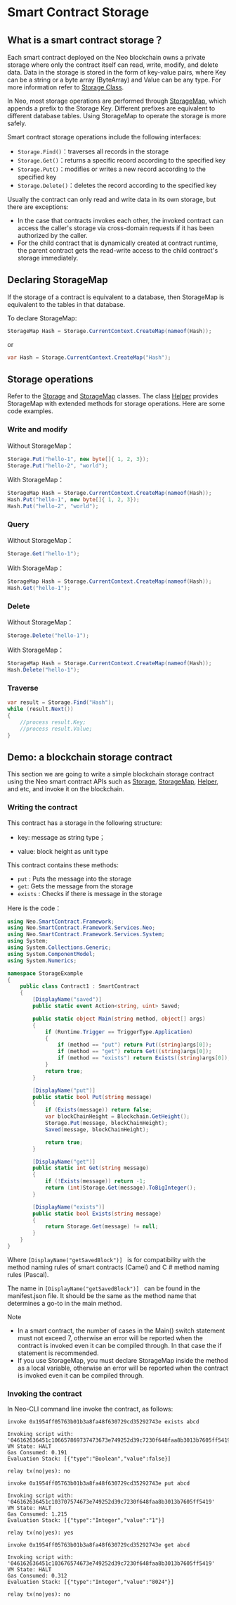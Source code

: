 # Smart Contract Storage

## What is a smart contract storage？

Each smart contract deployed on the Neo blockchain owns a private storage where only the contract itself can read, write, modify, and delete data. Data in the storage is stored in the form of key-value pairs, where Key can be a string or a byte array (ByteArray) and Value can be any type. For more information refer to [Storage Class](../reference/scapi/fw/dotnet/neo/Storage.md).

In Neo, most storage operations are performed through [StorageMap](../reference/scapi/fw/dotnet/neo/StorageMap.md), which appends a prefix to the Storage Key. Different prefixes are equivalent to different database tables. Using StorageMap to operate the storage is more safely.

Smart contract storage operations include the following interfaces:

- `Storage.Find()`：traverses all records in the storage
- `Storage.Get()`：returns a specific record according to the specified key
- `Storage.Put()`：modifies or writes a new record according to the specified key
- `Storage.Delete()`：deletes the record according to the specified key

Usually the contract can only read and write data in its own storage, but there are exceptions: 

- In the case that contracts invokes each other, the invoked contract can access the caller's storage via cross-domain requests if it has been authorized by the caller. 
- For the child contract that is dynamically created at contract runtime, the parent contract gets the read-write access to the child contract's storage immediately.

## Declaring StorageMap

If the storage of a contract is equivalent to a database, then StorageMap is equivalent to the tables in that database.

To declare StorageMap:

```c#
StorageMap Hash = Storage.CurrentContext.CreateMap(nameof(Hash));
```

or

```c#
var Hash = Storage.CurrentContext.CreateMap("Hash");
```

## Storage operations

Refer to the [Storage](../reference/scapi/fw/dotnet/neo/Storage.md) and [StorageMap](../reference/scapi/fw/dotnet/neo/StorageMap.md) classes. The class [Helper](../../reference/scapi/fw/dotnet/neo/Helper.md) provides StorageMap with extended methods for storage operations. Here are some code examples.

### Write and modify

Without StorageMap：

```c#
Storage.Put("hello-1", new byte[]{ 1, 2, 3});
Storage.Put("hello-2", "world");
```

With StorageMap：

```c#
StorageMap Hash = Storage.CurrentContext.CreateMap(nameof(Hash));
Hash.Put("hello-1", new byte[]{ 1, 2, 3});
Hash.Put("hello-2", "world");
```

### Query

Without StorageMap：

```c#
Storage.Get("hello-1");
```

With StorageMap：

```c#
StorageMap Hash = Storage.CurrentContext.CreateMap(nameof(Hash));
Hash.Get("hello-1");
```

### Delete

Without StorageMap：

```c#
Storage.Delete("hello-1");
```

With StorageMap：

```c#
StorageMap Hash = Storage.CurrentContext.CreateMap(nameof(Hash));
Hash.Delete("hello-1");
```

### Traverse

```c#
var result = Storage.Find("Hash");
while (result.Next())
{
    //process result.Key;
    //process result.Value;
}
```

## Demo: a blockchain storage contract

This section we are going to write a simple blockchain storage contract using the Neo smart contract APIs such as [Storage](../../reference/scapi/fw/dotnet/neo/Storage.md), [StorageMap](../../reference/scapi/fw/dotnet/neo/StorageMap.md), [Helper](../../reference/scapi/fw/dotnet/neo/Helper.md), and etc, and invoke it on the blockchain.

### Writing the contract

This contract has a storage in the following structure:

- key: message as string type；

- value: block height as unit type


This contract contains these methods:

- `put` : Puts the message into the storage
- `get`: Gets the message from the storage
- `exists` : Checks if there is message in the storage

Here is the code：

```c#
using Neo.SmartContract.Framework;
using Neo.SmartContract.Framework.Services.Neo;
using Neo.SmartContract.Framework.Services.System;
using System;
using System.Collections.Generic;
using System.ComponentModel;
using System.Numerics;

namespace StorageExample
{
    public class Contract1 : SmartContract
    {
        [DisplayName("saved")]
        public static event Action<string, uint> Saved;

        public static object Main(string method, object[] args)
        {
            if (Runtime.Trigger == TriggerType.Application)
            {
                if (method == "put") return Put((string)args[0]);
                if (method == "get") return Get((string)args[0]);
                if (method == "exists") return Exists((string)args[0]);
            }
            return true;
        }

        [DisplayName("put")]
        public static bool Put(string message)
        {
            if (Exists(message)) return false;
            var blockChainHeight = Blockchain.GetHeight();
            Storage.Put(message, blockChainHeight);
            Saved(message, blockChainHeight);

            return true;
        }

        [DisplayName("get")]
        public static int Get(string message)
        {
            if (!Exists(message)) return -1;
            return (int)Storage.Get(message).ToBigInteger();
        }

        [DisplayName("exists")]
        public static bool Exists(string message)
        {
            return Storage.Get(message) != null;
        }
    }
}
```

Where `[DisplayName("getSavedBlock")] ` is for compatibility with the method naming rules of smart contracts (Camel) and C # method naming rules (Pascal).

The name in `[DisplayName("getSavedBlock")] ` can be found in the manifest.json file. It should be the same as the method name that determines a go-to in the main method.

> [!Note]
>
> - In a smart contract, the number of cases in the Main() switch statement must not exceed 7, otherwise an error will be reported when the contract is invoked even it can be compiled through. In that case the if statement is recommended.
> - If you use StorageMap, you must declare StorageMap inside the method as a local variable, otherwise an error will be reported when the contract is invoked even it can be compiled through.

### Invoking the contract

In Neo-CLI command line invoke the contract, as follows:

```
invoke 0x1954ff05763b01b3a8fa48f630729cd35292743e exists abcd
```

```
Invoking script with: '046162636451c106657869737473673e749252d39c7230f648faa8b3013b7605ff5419'
VM State: HALT
Gas Consumed: 0.191
Evaluation Stack: [{"type":"Boolean","value":false}]

relay tx(no|yes): no
```

```
invoke 0x1954ff05763b01b3a8fa48f630729cd35292743e put abcd
```

```
Invoking script with: '046162636451c103707574673e749252d39c7230f648faa8b3013b7605ff5419'
VM State: HALT
Gas Consumed: 1.215
Evaluation Stack: [{"type":"Integer","value":"1"}]

relay tx(no|yes): yes
```

```
invoke 0x1954ff05763b01b3a8fa48f630729cd35292743e get abcd
```

```
Invoking script with: '046162636451c103676574673e749252d39c7230f648faa8b3013b7605ff5419'
VM State: HALT
Gas Consumed: 0.312
Evaluation Stack: [{"type":"Integer","value":"8024"}]

relay tx(no|yes): no
```

